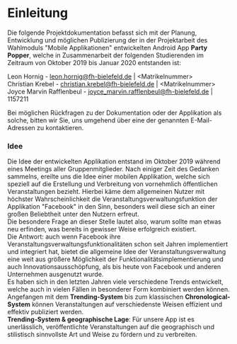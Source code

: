 # Einleitung

Die folgende Projektdokumentation befasst sich mit der Planung, Entwicklung und möglichen Publizierung der in der Projektarbeit des Wahlmoduls "Mobile Applikationen" entwickelten Android App **Party Popper**, welche in Zusammenarbeit der folgenden Studierenden im Zeitraum von Oktober 2019 bis Januar 2020 entstanden ist:

Leon Hornig - leon.hornig@fh-bielefeld.de | <Matrikelnummer\><br>
Christian Krebel - christian.krebel@fh-bielefeld.de | <Matrikelnummer\><br>
Joyce Marvin Rafflenbeul - joyce_marvin.rafflenbeul@fh-bielefeld.de | 1157211

Bei möglichen Rückfragen zu der Dokumentation oder der Applikation als solche, bitten wir Sie, uns umgehend über eine der genannten E-Mail-Adressen zu kontaktieren.

### Idee
Die Idee der entwickelten Applikation entstand im Oktober 2019 während eines Meetings aller Gruppenmitglieder. Nach einiger Zeit des Gedanken sammelns, ereilte uns die Idee einer mobilen Applikation, welche sich speziell auf die Erstellung und Verbreitung von vornehmlich öffentlichen Veranstaltungen bezieht. Hierbei käme dem allgemeinen Nutzer mit höchster Wahrscheinlichkeit die Veranstaltungsverwaltungsfunktion der Applikation "Facebook" in den Sinn, besonders weil diese sich an einer großen Beliebtheit unter den Nutzern erfreut.<br>
Die besondere Frage an dieser Stelle lautet also, warum sollte man etwas neu erfinden, was bereits in gewisser Weise erfolgreich existiert.<br>
Die Antwort: auch wenn Facebook ihre Veranstaltungsverwaltungsfunktionalitäten schon seit Jahren implementiert und integriert hat, bietet die allgemeine Idee der Veranstaltungsverwaltung eine weit aus größere Möglichkeit der Funktionalitätsimplementierung und auch Innovationsausschöpfung, als bis heute von Facebook und anderen Unternehmen ausgenutzt wurde.<br>
Es haben sich in den letzten Jahren viele verschiedene Trends entwickelt, welche auch in vielen Fällen in besonderer Form kombiniert werden können. Angefangen mit dem **Trending-System** bis zum klassischen **Chronological-System** können Veranstaltungen auf verschiedenste Weisen effizient und effektiv publiziert werden.<br>
**Trending-System & geographische Lage**: Für unsere App ist es unerlässlich, veröffentlichte Veranstaltungen auf die geographisch und stilistisch sinnvollste Art und Weise zu fördern und zu verbreiten.<br>
